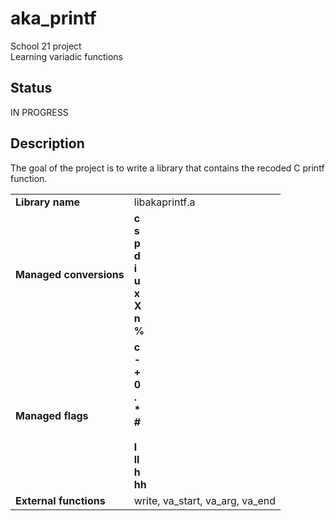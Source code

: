 # aka_printf

School 21 project <br>
Learning variadic functions

## Status

IN PROGRESS

## Description

The goal of the project is to write a library that contains the recoded C printf function.

<table>
  <tr>
    <td> <b>Library name</b> </td> <td> libakaprintf.a
    </td>
  </tr>
  <tr>
    <td> <b>Managed conversions</b> </td> <td> <b>c</b><br>
                                               <b>s</b><br>
                                               <b>p</b><br>
                                               <b>d</b><br>
											   <b>i</b><br>
											   <b>u</b><br>
											   <b>x</b><br>
											   <b>X</b><br>
											   <b>n</b><br>
                                               <b>%</b></td>
  </tr>
  <tr>
    <td> <b>Managed flags</b> </td> <td> <b>c</b><br>
                                        <b>-</b><br>
										<b>+</b><br>
                                        <b>0</b><br>
                                        <b>.</b><br>
										<b>*</b><br>
										<b>#</b><br>
										<b> </b><br>
										<b>l</b><br>
										<b>ll</b><br>
										<b>h</b><br>
                                        <b>hh</b></td>
  </tr>
  <tr>
    <td> <b>External functions</b> </td> <td>  write, va_start, va_arg, va_end </td>
  </tr>
</table>
